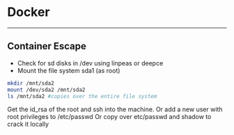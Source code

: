 # Docker 
----------


## Container Escape
- Check for sd disks in /dev using linpeas or deepce
- Mount the file system sda1 (as root)
```bash
mkdir /mnt/sda2
mount /dev/sda2 /mnt/sda2
ls /mnt/sda2 #copies over the entire file system
```

Get the id_rsa of the root and ssh into the machine.
Or add a new user with root privileges to /etc/passwd 
Or copy over etc/passwd and shadow to crack it locally


